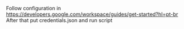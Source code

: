 Follow configuration in https://developers.google.com/workspace/guides/get-started?hl=pt-br
After that put credentials.json and run script